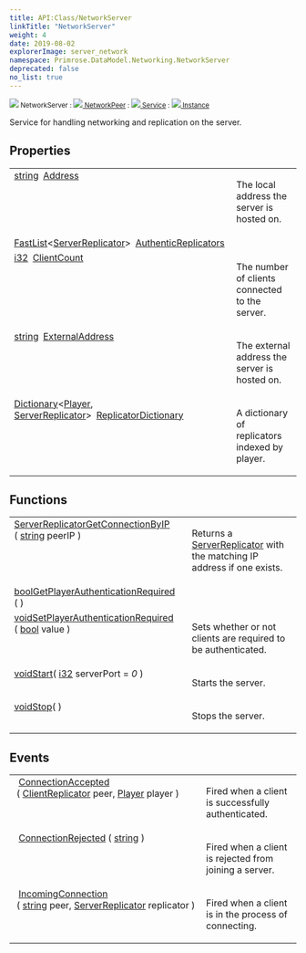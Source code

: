 ```yaml
---
title: API:Class/NetworkServer
linkTitle: "NetworkServer"
weight: 4
date: 2019-08-02
explorerImage: server_network
namespace: Primrose.DataModel.Networking.NetworkServer
deprecated: false
no_list: true
---
```

<small class="inheritance">
<span class="" href="/docs/api-reference/Class/NetworkServer"><img src="/icons/silk/server_network.png"/>&nbsp;NetworkServer</span>&nbsp;:&nbsp;<a class="" href="/docs/api-reference/Class/NetworkPeer"><img src="/icons/silk/default.png"/>&nbsp;NetworkPeer</a>&nbsp;:&nbsp;<a class="" href="/docs/api-reference/Class/Service"><img src="/icons/silk/default.png"/>&nbsp;Service</a>&nbsp;:&nbsp;<a class="" href="/docs/api-reference/Class/Instance"><img src="/icons/silk/default.png"/>&nbsp;Instance</a></small>
<p class="summary">

Service for handling networking and replication on the server.

</p>
 
## Properties
 
<table class="studiohide">
<tbody>
<tr class="function-row ">
<td style="vertical-align:top;white-space:normal;">
<div>
<a class="type" href="/docs/api-reference/System/string">string</a><span class="method-body" style="text-indent: -2em; padding-left: 0.5em"><a class="name" href="Address">Address</a></span></td>
<td style="vertical-align:top;white-space:normal;">
<p>
The local address the server is hosted on.
</p></td>
</tr>

<tr class="function-row ">
<td style="vertical-align:top;white-space:normal;">
<div>
<a class="type" href="/docs/api-reference/Misc/FastList">FastList</a><<a class="type" href="/docs/api-reference/Class/ServerReplicator">ServerReplicator</a>><span class="method-body" style="text-indent: -2em; padding-left: 0.5em"><a class="name" href="AuthenticReplicators">AuthenticReplicators</a></span></td>
<td style="vertical-align:top;white-space:normal;">
</td>
</tr>

<tr class="function-row ">
<td style="vertical-align:top;white-space:normal;">
<div>
<a class="type" href="/docs/api-reference/System/Primitives#int32">i32</a><span class="method-body" style="text-indent: -2em; padding-left: 0.5em"><a class="name" href="ClientCount">ClientCount</a></span></td>
<td style="vertical-align:top;white-space:normal;">
<p>
The number of clients connected to the server.
</p></td>
</tr>

<tr class="function-row ">
<td style="vertical-align:top;white-space:normal;">
<div>
<a class="type" href="/docs/api-reference/System/string">string</a><span class="method-body" style="text-indent: -2em; padding-left: 0.5em"><a class="name" href="ExternalAddress">ExternalAddress</a></span></td>
<td style="vertical-align:top;white-space:normal;">
<p>
The external address the server is hosted on.
</p></td>
</tr>

<tr class="function-row ">
<td style="vertical-align:top;white-space:normal;">
<div>
<a class="type" href="/docs/api-reference/System/Dictionary">Dictionary</a><<a class="type" href="/docs/api-reference/Class/Player">Player</a>, <a class="type" href="/docs/api-reference/Class/ServerReplicator">ServerReplicator</a>><span class="method-body" style="text-indent: -2em; padding-left: 0.5em"><a class="name" href="ReplicatorDictionary">ReplicatorDictionary</a></span></td>
<td style="vertical-align:top;white-space:normal;">
<p>
A dictionary of replicators indexed by player.
</p></td>
</tr>

</tbody>
</table>
 
## Functions
 
<table class="studiohide">
<tbody>
<tr class="function-row ">
<td style="vertical-align:top;white-space:normal;">
<div>
<a class="type" href="/docs/api-reference/Class/ServerReplicator">ServerReplicator</a><span class="method-body" style="text-indent: -2em;"><a class="method-name  " href="GetConnectionByIP">GetConnectionByIP</a></span><span style="display: inline-block">( <span class="param" style="white-space: nowrap"><a class="type" href="/docs/api-reference/System/string">string</a> peerIP</span> )</span></span></div></td>
<td style="vertical-align:top;white-space:normal;">
<p>
Returns a <a href="/docs/api-reference/Class/ServerReplicator/" >ServerReplicator</a> with the matching IP address if one exists.
</p></td>
</tr>

<tr class="function-row ">
<td style="vertical-align:top;white-space:normal;">
<div>
<a class="type" href="/docs/api-reference/System/Primitives#boolean">bool</a><span class="method-body" style="text-indent: -2em;"><a class="method-name  " href="GetPlayerAuthenticationRequired">GetPlayerAuthenticationRequired</a></span><span style="display: inline-block">( <span class="param" style="white-space: nowrap"></span> )</span></span></div></td>
<td style="vertical-align:top;white-space:normal;">
</td>
</tr>

<tr class="function-row ">
<td style="vertical-align:top;white-space:normal;">
<div>
<a class="type" href="/docs/api-reference/System/void">void</a><span class="method-body" style="text-indent: -2em;"><a class="method-name  " href="SetPlayerAuthenticationRequired">SetPlayerAuthenticationRequired</a></span><span style="display: inline-block">( <span class="param" style="white-space: nowrap"><a class="type" href="/docs/api-reference/System/Primitives#boolean">bool</a> value</span> )</span></span></div></td>
<td style="vertical-align:top;white-space:normal;">
<p>
Sets whether or not clients are required to be authenticated.
</p></td>
</tr>

<tr class="function-row ">
<td style="vertical-align:top;white-space:normal;">
<div>
<a class="type" href="/docs/api-reference/System/void">void</a><span class="method-body" style="text-indent: -2em;"><a class="method-name  " href="Start">Start</a></span><span style="display: inline-block">( <span class="param" style="white-space: nowrap"><a class="type" href="/docs/api-reference/System/Primitives#int32">i32</a> serverPort = <i>0</i></span> )</span></span></div></td>
<td style="vertical-align:top;white-space:normal;">
<p>
Starts the server.
</p></td>
</tr>

<tr class="function-row ">
<td style="vertical-align:top;white-space:normal;">
<div>
<a class="type" href="/docs/api-reference/System/void">void</a><span class="method-body" style="text-indent: -2em;"><a class="method-name  " href="Stop">Stop</a></span><span style="display: inline-block">( <span class="param" style="white-space: nowrap"></span> )</span></span></div></td>
<td style="vertical-align:top;white-space:normal;">
<p>
Stops the server.
</p></td>
</tr>

</tbody>
</table>
 
## Events
 
<table class="studiohide">
<tbody>
<tr class="function-row ">
<td style="vertical-align:top;white-space:normal;">
<span class="event-body" style="text-indent: -2em; padding-left: 0.5em"><a class="event-name " href="ConnectionAccepted">ConnectionAccepted</a></span><span style="display: inline-block">&nbsp;( <span class="param" style="white-space: nowrap"><a class="type" href="/docs/api-reference/Class/ClientReplicator">ClientReplicator</a> peer, <a class="type" href="/docs/api-reference/Class/Player">Player</a> player</span> )</span></span></td>
<td style="vertical-align:top;white-space:normal;">
<p>
Fired when a client is successfully authenticated.
</p></td>
</tr>

<tr class="function-row ">
<td style="vertical-align:top;white-space:normal;">
<span class="event-body" style="text-indent: -2em; padding-left: 0.5em"><a class="event-name " href="ConnectionRejected">ConnectionRejected</a></span><span style="display: inline-block">&nbsp;( <span class="param" style="white-space: nowrap"><a class="type" href="/docs/api-reference/System/string">string</a> </span> )</span></span></td>
<td style="vertical-align:top;white-space:normal;">
<p>
Fired when a client is rejected from joining a server.
</p></td>
</tr>

<tr class="function-row ">
<td style="vertical-align:top;white-space:normal;">
<span class="event-body" style="text-indent: -2em; padding-left: 0.5em"><a class="event-name " href="IncomingConnection">IncomingConnection</a></span><span style="display: inline-block">&nbsp;( <span class="param" style="white-space: nowrap"><a class="type" href="/docs/api-reference/System/string">string</a> peer, <a class="type" href="/docs/api-reference/Class/ServerReplicator">ServerReplicator</a> replicator</span> )</span></span></td>
<td style="vertical-align:top;white-space:normal;">
<p>
Fired when a client is in the process of connecting.
</p></td>
</tr>

</tbody>
</table>
<b>
</b>
<div class="inheritors">
<ul class="root">
</ul>
</div>

